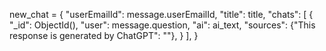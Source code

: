 new_chat = {
                    "userEmailId": message.userEmailId,
                    "title": title,
                    "chats": [
                        {
                            "_id": ObjectId(),
                            "user": message.question,
                            "ai": ai_text,
                            "sources": {"This response is generated by ChatGPT": ""},
                        }
                    ],
                }
